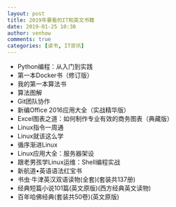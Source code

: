 ```yaml
---
layout: post
title: 2019年要看的IT和英文书籍
date: 2019-01-25 10:30
author: venhow
comments: true
categories: [读书, IT资讯]
---
```

<ul>
    <li>Python编程：从入门到实践</li>
    <li>第一本Docker书（修订版）</li>
    <li>我的第一本算法书</li>
    <li>算法图解</li>
    <li>Git团队协作</li>
    <li>新编Office 2016应用大全（实战精华版）</li>
    <li>Excel图表之道：如何制作专业有效的商务图表（典藏版）</li>
    <li>Linux指令一周通</li>
    <li>Linux就该这么学</li>
    <li>循序渐进Linux</li>
    <li>Linux应用大全：服务器架设</li>
    <li>跟老男孩学Linux运维：Shell编程实战</li>
    <li>新航道•英语语法红宝书</li>
    <li>书虫·牛津英汉双语读物(全套)(套装共137册)</li>
    <li>经典短篇小说101篇(英文原版)(西方经典英文读物)</li>
    <li>百年哈佛经典(套装共50卷)(英文原版)</li>
</ul>
